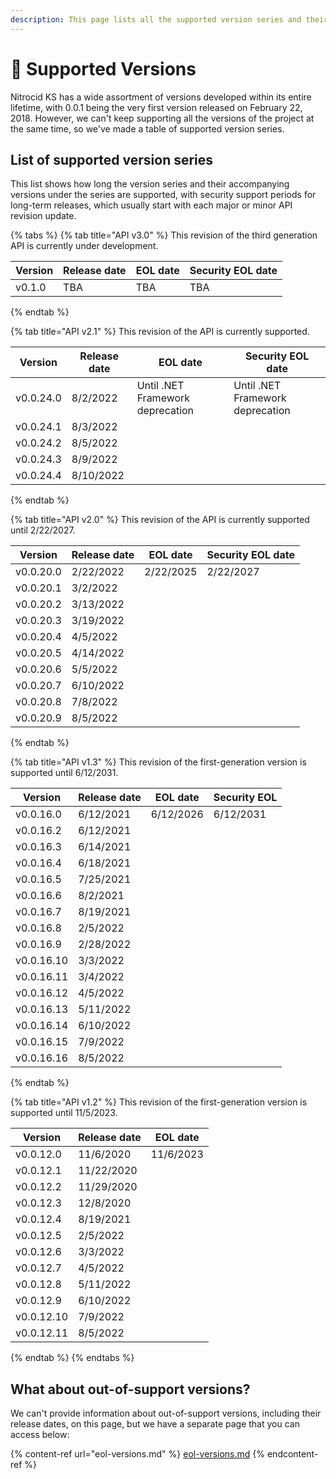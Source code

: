 ```yaml
---
description: This page lists all the supported version series and their history.
---
```


# 🔱 Supported Versions

Nitrocid KS has a wide assortment of versions developed within its entire lifetime, with 0.0.1 being the very first version released on February 22, 2018. However, we can't keep supporting all the versions of the project at the same time, so we've made a table of supported version series.

## List of supported version series

This list shows how long the version series and their accompanying versions under the series are supported, with security support periods for long-term releases, which usually start with each major or minor API revision update.

{% tabs %}
{% tab title="API v3.0" %}
This revision of the third generation API is currently under development.

| Version | Release date | EOL date | Security EOL date |
| ------- | ------------ | -------- | ----------------- |
| v0.1.0  | TBA          | TBA      | TBA               |
{% endtab %}

{% tab title="API v2.1" %}
This revision of the API is currently supported.

| Version   | Release date | EOL date                         | Security EOL date                |
| --------- | ------------ | -------------------------------- | -------------------------------- |
| v0.0.24.0 | 8/2/2022     | Until .NET Framework deprecation | Until .NET Framework deprecation |
| v0.0.24.1 | 8/3/2022     |                                  |                                  |
| v0.0.24.2 | 8/5/2022     |                                  |                                  |
| v0.0.24.3 | 8/9/2022     |                                  |                                  |
| v0.0.24.4 | 8/10/2022    |                                  |                                  |
{% endtab %}

{% tab title="API v2.0" %}
This revision of the API is currently supported until 2/22/2027.

| Version   | Release date | EOL date  | Security EOL date |
| --------- | ------------ | --------- | ----------------- |
| v0.0.20.0 | 2/22/2022    | 2/22/2025 | 2/22/2027         |
| v0.0.20.1 | 3/2/2022     |           |                   |
| v0.0.20.2 | 3/13/2022    |           |                   |
| v0.0.20.3 | 3/19/2022    |           |                   |
| v0.0.20.4 | 4/5/2022     |           |                   |
| v0.0.20.5 | 4/14/2022    |           |                   |
| v0.0.20.6 | 5/5/2022     |           |                   |
| v0.0.20.7 | 6/10/2022    |           |                   |
| v0.0.20.8 | 7/8/2022     |           |                   |
| v0.0.20.9 | 8/5/2022     |           |                   |
{% endtab %}

{% tab title="API v1.3" %}
This revision of the first-generation version is supported until 6/12/2031.

| Version    | Release date | EOL date  | Security EOL |
| ---------- | ------------ | --------- | ------------ |
| v0.0.16.0  | 6/12/2021    | 6/12/2026 | 6/12/2031    |
| v0.0.16.2  | 6/12/2021    |           |              |
| v0.0.16.3  | 6/14/2021    |           |              |
| v0.0.16.4  | 6/18/2021    |           |              |
| v0.0.16.5  | 7/25/2021    |           |              |
| v0.0.16.6  | 8/2/2021     |           |              |
| v0.0.16.7  | 8/19/2021    |           |              |
| v0.0.16.8  | 2/5/2022     |           |              |
| v0.0.16.9  | 2/28/2022    |           |              |
| v0.0.16.10 | 3/3/2022     |           |              |
| v0.0.16.11 | 3/4/2022     |           |              |
| v0.0.16.12 | 4/5/2022     |           |              |
| v0.0.16.13 | 5/11/2022    |           |              |
| v0.0.16.14 | 6/10/2022    |           |              |
| v0.0.16.15 | 7/9/2022     |           |              |
| v0.0.16.16 | 8/5/2022     |           |              |
{% endtab %}

{% tab title="API v1.2" %}
This revision of the first-generation version is supported until 11/5/2023.

| Version    | Release date | EOL date  |
| ---------- | ------------ | --------- |
| v0.0.12.0  | 11/6/2020    | 11/6/2023 |
| v0.0.12.1  | 11/22/2020   |           |
| v0.0.12.2  | 11/29/2020   |           |
| v0.0.12.3  | 12/8/2020    |           |
| v0.0.12.4  | 8/19/2021    |           |
| v0.0.12.5  | 2/5/2022     |           |
| v0.0.12.6  | 3/3/2022     |           |
| v0.0.12.7  | 4/5/2022     |           |
| v0.0.12.8  | 5/11/2022    |           |
| v0.0.12.9  | 6/10/2022    |           |
| v0.0.12.10 | 7/9/2022     |           |
| v0.0.12.11 | 8/5/2022     |           |
{% endtab %}
{% endtabs %}

## What about out-of-support versions?

We can't provide information about out-of-support versions, including their release dates, on this page, but we have a separate page that you can access below:

{% content-ref url="eol-versions.md" %}
[eol-versions.md](eol-versions.md)
{% endcontent-ref %}

